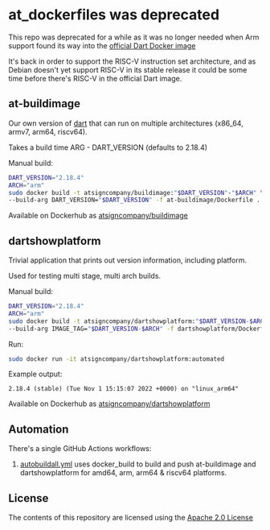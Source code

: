 # at_dockerfiles was deprecated

This repo was deprecated for a while as it was no longer needed when Arm
support found its way into the
[official Dart Docker image](https://github.com/dart-lang/dart-docker)

It's back in order to support the RISC-V instruction set architecture,
and as Debian doesn't yet support RISC-V in its stable release it
could be some time before there's RISC-V in the official Dart image.

## at-buildimage

Our own version of [dart](https://hub.docker.com/_/dart) that
can run on multiple architectures (x86_64, armv7, arm64, riscv64).

Takes a build time ARG - DART_VERSION (defaults to 2.18.4)

Manual build:

```bash
DART_VERSION="2.18.4"
ARCH="arm"
sudo docker build -t atsigncompany/buildimage:"$DART_VERSION"-"$ARCH" \
--build-arg DART_VERSION="$DART_VERSION" -f at-buildimage/Dockerfile .
```

Available on Dockerhub as
[atsigncompany/buildimage](https://hub.docker.com/r/atsigncompany/buildimage)

## dartshowplatform

Trivial application that prints out version information, including platform.

Used for testing multi stage, multi arch builds.

Manual build:

```bash
DART_VERSION="2.18.4"
ARCH="arm"
sudo docker build -t atsigncompany/dartshowplatform:"$DART_VERSION-$ARCH" \
--build-arg IMAGE_TAG="$DART_VERSION-$ARCH" -f dartshowplatform/Dockerfile .
```

Run:

```bash
sudo docker run -it atsigncompany/dartshowplatform:automated
```

Example output:

```log
2.18.4 (stable) (Tue Nov 1 15:15:07 2022 +0000) on "linux_arm64"
```

Available on Dockerhub as
[atsigncompany/dartshowplatform](https://hub.docker.com/r/atsigncompany/dartshowplatform)

## Automation

There's a single GitHub Actions workflows:

1. [autobuildall.yml](.github/workflows/autobuildall.yml) uses docker_build
to build and push at-buildimage and dartshowplatform for amd64, arm, arm64 &
riscv64 platforms.

## License

The contents of this repository are licensed using the [Apache 2.0 License](LICENSE)
